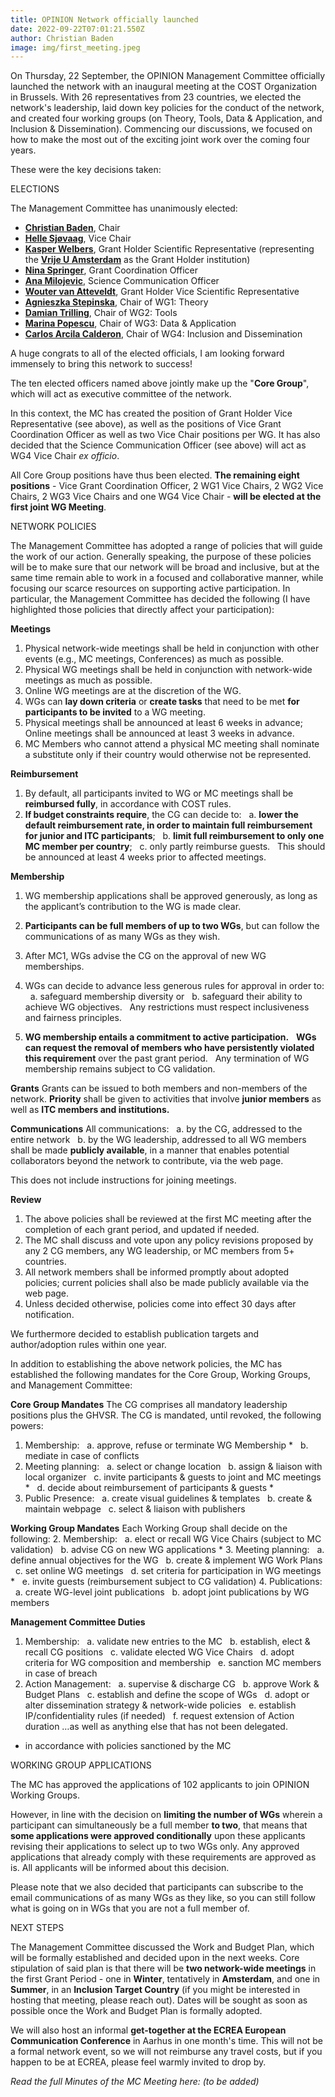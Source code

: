 ```yaml
---
title: OPINION Network officially launched
date: 2022-09-22T07:01:21.550Z
author: Christian Baden
image: img/first_meeting.jpeg
---
```

On Thursday, 22 September, the OPINION Management Committee officially launched the network with an inaugural meeting at the COST Organization in Brussels. With 26 representatives from 23 countries, we elected the network's leadership, laid down key policies for the conduct of the network, and created four working groups (on Theory, Tools, Data & Application, and Inclusion & Dissemination). Commencing our discussions, we focused on how to make the most out of the exciting joint work over the coming four years.

These were the key decisions taken:



ELECTIONS

The Management Committee has unanimously elected:

* **[Christian Baden](https://scholars.huji.ac.il/christianbaden/)**, Chair
* **[Helle Sjøvaag](https://www.uis.no/en/profile/818/)**, Vice Chair
* **[Kasper Welbers](https://research.vu.nl/en/persons/kasper-welbers/)**, Grant Holder Scientific Representative (representing the **[Vrije U Amsterdam](https://vu.nl)** as the Grant Holder institution)
* **[Nina Springer](https://www.uni-muenster.de/Kowi/personen/nina-springer.html/)**, Grant Coordination Officer
* **[Ana Milojevic](https://www.fpn.bg.ac.rs/faculty/ana-milojevic/)**, Science Communication Officer
* **[Wouter van Atteveldt](https://vanatteveldt.com/)**, Grant Holder Vice Scientific Representative
* **[Agnieszka Stepinska](https://www.agnieszkastepinska.pl/)**, Chair of WG1: Theory
* **[Damian Trilling](https://www.damiantrilling.net/)**, Chair of WG2: Tools
* **[Marina Popescu](https://people.ceu.edu/marina_popescu/)**, Chair of WG3: Data & Application
* **[Carlos Arcila Calderon](https://sociocav.usal.es/web/miembros/comunicacion-y-publicidad/carlos-arcila-calderon/)**, Chair of WG4: Inclusion and Dissemination

A huge congrats to all of the elected officials, I am looking forward immensely to bring this network to success!

The ten elected officers named above jointly make up the "**Core Group**", which will act as executive committee of the network.

In this context, the MC has created the position of Grant Holder Vice Representative (see above), as well as the positions of Vice Grant Coordination Officer as well as two Vice Chair positions per WG. It has also decided that the Science Communication Officer (see above) will act as WG4 Vice Chair *ex officio*.

All Core Group positions have thus been elected. **The remaining eight positions** - Vice Grant Coordination Officer, 2 WG1 Vice Chairs, 2 WG2 Vice Chairs, 2 WG3 Vice Chairs and one WG4 Vice Chair - **will be elected at the first joint WG Meeting**.



NETWORK POLICIES

The Management Committee has adopted a range of policies that will guide the work of our action. Generally speaking, the purpose of these policies will be to make sure that our network will be broad and inclusive, but at the same time remain able to work in a focused and collaborative manner, while focusing our scarce resources on supporting active participation. In particular, the Management Committee has decided the following (I have highlighted those policies that directly affect your participation):

**Meetings**
1. Physical network-wide meetings shall be held in conjunction with other events (e.g., MC meetings, Conferences) as much as possible.
2. Physical WG meetings shall be held in conjunction with network-wide meetings as much as possible.
3. Online WG meetings are at the discretion of the WG.
4. WGs can **lay down criteria** or **create tasks** that need to be met **for participants to be invited** to a WG meeting.
5. Physical meetings shall be announced at least 6 weeks in advance; Online meetings shall be announced at least 3 weeks in advance.
6. MC Members who cannot attend a physical MC meeting shall nominate a substitute only if their country would otherwise not be represented.

**Reimbursement**
1. By default, all participants invited to WG or MC meetings shall be **reimbursed fully**, in accordance with COST rules.
2. **If budget constraints require**, the CG can decide to:
  a. **lower the default reimbursement rate, in order to maintain full reimbursement for junior and ITC participants**;
  b. **limit full reimbursement to only one MC member per country**;
  c. only partly reimburse guests.
  This should be announced at least 4 weeks prior to affected meetings.

**Membership**
1. WG membership applications shall be approved generously, as long as the applicant’s contribution to the WG is made clear.

2. **Participants can be full members of up to two WGs**, but can follow the communications of as many WGs as they wish.

3. After MC1, WGs advise the CG on the approval of new WG memberships.
4. WGs can decide to advance less generous rules for approval in order to:
  a. safeguard membership diversity or
  b. safeguard their ability to achieve WG objectives.
  Any restrictions must respect inclusiveness and fairness principles.
5. **WG membership entails a commitment to active participation.**
  **WGs can request the removal of members who have persistently violated this requirement** over the past grant period.
  Any termination of WG membership remains subject to CG validation.

**Grants**
Grants can be issued to both members and non-members of the network. **Priority** shall be given to activities that involve **junior members** as well as **ITC members and institutions.**

**Communications**
All communications:
  a. by the CG, addressed to the entire network
  b. by the WG leadership, addressed to all WG members
  shall be made **publicly available**, in a manner that enables potential collaborators beyond the network to contribute, via the web page.

This does not include instructions for joining meetings.

**Review**

1. The above policies shall be reviewed at the first MC meeting after the completion of each grant period, and updated if needed.
2. The MC shall discuss and vote upon any policy revisions proposed by any 2 CG members, any WG leadership, or MC members from 5+ countries.
3. All network members shall be informed promptly about adopted policies; current policies shall also be made publicly available via the web page.
4. Unless decided otherwise, policies come into effect 30 days after notification.

We furthermore decided to establish publication targets and author/adoption rules within one year.



In addition to establishing the above network policies, the MC has established the following mandates for the Core Group, Working Groups, and Management Committee:

**Core Group Mandates**
The CG comprises all mandatory leadership positions plus the GHVSR.
The CG is mandated, until revoked, the following powers:
1. Membership:
  a. approve, refuse or terminate WG Membership *
  b. mediate in case of conflicts
2. Meeting planning:
  a. select or change location
  b. assign & liaison with local organizer
  c. invite participants & guests to joint and MC meetings *
  d. decide about reimbursement of participants & guests *
3. Public Presence:
  a. create visual guidelines & templates
  b. create & maintain webpage
  c. select & liaison with publishers

**Working Group Mandates**
Each Working Group shall decide on the following:
2. Membership:
  a. elect or recall WG Vice Chairs (subject to MC validation)
  b. advise CG on new WG applications *
3. Meeting planning:
  a. define annual objectives for the WG
  b. create & implement WG Work Plans
  c. set online WG meetings
  d. set criteria for participation in WG meetings *
  e. invite guests (reimbursement subject to CG validation)
4. Publications:
  a. create WG-level joint publications
  b. adopt joint publications by WG members

**Management Committee Duties**
1. Membership:
  a. validate new entries to the MC
  b. establish, elect & recall CG positions
  c. validate elected WG Vice Chairs
  d. adopt criteria for WG composition and membership
  e. sanction MC members in case of breach
2. Action Management:
  a. supervise & discharge CG
  b. approve Work & Budget Plans
  c. establish and define the scope of WGs
  d. adopt or alter dissemination strategy & network-wide policies
  e. establish IP/confidentiality rules (if needed)
  f. request extension of Action duration
…as well as anything else that has not been delegated.

* in accordance with policies sanctioned by the MC

WORKING GROUP APPLICATIONS

The MC has approved the applications of 102 applicants to join OPINION Working Groups.

However, in line with the decision on **limiting the number of WGs** wherein a participant can simultaneously be a full member **to two**, that means that **some applications were approved conditionally** upon these applicants revising their applications to select up to two WGs only. Any approved applications that already comply with these requirements are approved as is. All applicants will be informed about this decision.

Please note that we also decided that participants can subscribe to the email communications of as many WGs as they like, so you can still follow what is going on in WGs that you are not a full member of.



NEXT STEPS

The Management Committee discussed the Work and Budget Plan, which will be formally established and decided upon in the next weeks. Core stipulation of said plan is that there will be **two network-wide meetings** in the first Grant Period - one in **Winter**, tentatively in **Amsterdam**, and one in **Summer**, in an **Inclusion Target Country** (if you might be interested in hosting that meeting, please reach out). Dates will be sought as soon as possible once the Work and Budget Plan is formally adopted.

We will also host an informal **get-together at the ECREA European Communication Conference** in Aarhus in one month's time. This will not be a formal network event, so we will not reimburse any travel costs, but if you happen to be at ECREA, please feel warmly invited to drop by.



*Read the full Minutes of the MC Meeting here: (to be added)*